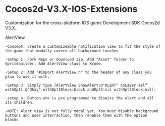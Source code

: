 # Cocos2d-V3.X-IOS-Extensions
Customization for the cross-platform IOS game Development SDK Cocos2d V3.X.

AlertView

	-Concept: create a customizeable notification view to fit the style of the game that modally covers all background touches

	-Setup 1: Fork Repo or download zip. Add "Asset" folder to Spritebuilder. Add AlertView class to Xcode.

	-Setup 2: Add "#Import AlertView.h" to the header of any class you plan to use it with.  

	-Setup 3: Simply type [AlertView ShowAlert:@"ALERT" onLayer:self withOpt1:@"Okay" withOpt1Block:block andOpt2:nil withOpt2Block:nil];

	-setup 4: Button one is pre programmed to dismiss the alert and all its children.

	-NOTE: Alert view is not fully modal yet. You must disable background buttons and user interraction, then renable them with the option blocks
